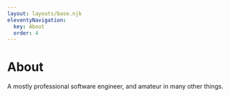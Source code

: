 ```yaml
---
layout: layouts/base.njk
eleventyNavigation:
  key: About
  order: 4
---
```


# About

A mostly professional software engineer, and amateur in many other things.

